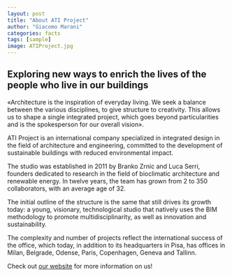 ```yaml
---
layout: post
title: "About ATI Project"
author: "Giacomo Marani"
categories: facts
tags: [sample]
image: ATIProject.jpg
---
```


## Exploring new ways to enrich the lives of the people who live in our buildings

«Architecture is the inspiration of everyday living. We seek a balance between the various disciplines, to give structure to creativity. This allows us to shape a single integrated project, which goes beyond particularities and is the spokesperson for our overall vision».

ATI Project is an international company specialized in integrated design in the field of architecture and engineering, committed to the development of sustainable buildings with reduced environmental impact.

The studio was established in 2011 by Branko Zrnic and Luca Serri, founders dedicated to research in the field of bioclimatic architecture and renewable energy. In twelve years, the team has grown from 2 to 350 collaborators, with an average age of 32.

The initial outline of the structure is the same that still drives its growth today: a young, visionary, technological studio that natively uses the BIM methodology to promote multidisciplinarity, as well as innovation and sustainability.

The complexity and number of projects reflect the international success of the office, which today, in addition to its headquarters in Pisa, has offices in Milan, Belgrade, Odense, Paris, Copenhagen, Geneva and Tallinn.

Check out [our website](https://atiproject.com/en/) for more information on us!